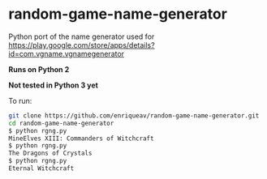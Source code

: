 # random-game-name-generator

Python port of the name generator used for https://play.google.com/store/apps/details?id=com.vgname.vgnamegenerator

**Runs on Python 2**

**Not tested in Python 3 yet**

To run:

```sh
git clone https://github.com/enriqueav/random-game-name-generator.git
cd random-game-name-generator
$ python rgng.py
MineElves XIII: Commanders of Witchcraft
$ python rgng.py
The Dragons of Crystals
$ python rgng.py
Eternal Witchcraft
```
